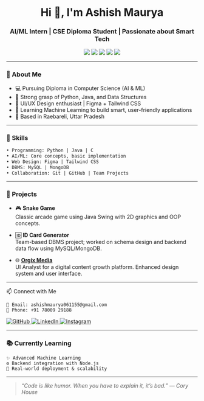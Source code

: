 
<h1 align="center">Hi 👋, I'm Ashish Maurya</h1>
<h3 align="center">AI/ML Intern | CSE Diploma Student | Passionate about Smart Tech</h3>

<p align="center">
  <img src="https://img.shields.io/badge/-Python-blue?style=for-the-badge&logo=python&logoColor=white" />
  <img src="https://img.shields.io/badge/-Java-red?style=for-the-badge&logo=java&logoColor=white" />
  <img src="https://img.shields.io/badge/-UI/UX-purple?style=for-the-badge&logo=figma&logoColor=white" />
  <img src="https://img.shields.io/badge/-MachineLearning-success?style=for-the-badge&logo=scikitlearn&logoColor=white" />
  <img src="https://img.shields.io/badge/-GitHub-181717?style=for-the-badge&logo=github&logoColor=white" />
</p>

---

### 🌟 About Me

- 💻 Pursuing Diploma in Computer Science (AI & ML)
- 🧠 Strong grasp of Python, Java, and Data Structures
- 🎨 UI/UX Design enthusiast | Figma + Tailwind CSS
- 🤖 Learning Machine Learning to build smart, user-friendly applications
- 📍 Based in Raebareli, Uttar Pradesh

---

### 🔧 Skills

```txt
• Programming: Python | Java | C
• AI/ML: Core concepts, basic implementation
• Web Design: Figma | Tailwind CSS
• DBMS: MySQL | MongoDB
• Collaboration: Git | GitHub | Team Projects
```

---

### 📂 Projects

- 🎮 **Snake Game**  
  Classic arcade game using Java Swing with 2D graphics and OOP concepts.

- 🆔 **ID Card Generator**  
  Team-based DBMS project; worked on schema design and backend data flow using MySQL/MongoDB.

- 🌐 **[Orgix Media](https://orgixmedia.com)**  
  UI Analyst for a digital content growth platform. Enhanced design system and user interface.

---

📫 Connect with Me

    📧 Email: ashishmaurya061155@gmail.com
    📱 Phone: +91 78009 29188

<p align="left"> 
  <a href="https://github.com/Ashish061155" target="_blank">
    <img alt="GitHub" src="https://img.shields.io/badge/GitHub-100000?style=flat&logo=github&logoColor=white" />
  </a> 
  <a href="https://www.linkedin.com/in/your-linkedin-id" target="_blank">
    <img alt="LinkedIn" src="https://img.shields.io/badge/LinkedIn-0A66C2?style=flat&logo=linkedin&logoColor=white" />
  </a> 
  <a href="https://instagram.com/your_instagram" target="_blank">
    <img alt="Instagram" src="https://img.shields.io/badge/Instagram-E4405F?style=flat&logo=instagram&logoColor=white" />
  </a> 
</p>

---

### 📚 Currently Learning

    ✨ Advanced Machine Learning
    ⚙️ Backend integration with Node.js
    🔄 Real-world deployment & scalability

---

<!-- 
### 📊 GitHub Stats

<p align="center">
  <img src="https://github-readme-stats.vercel.app/api?username=Ashish061155&show_icons=true&theme=tokyonight" height="180" />
  <img src="https://github-readme-stats.vercel.app/api/top-langs/?username=Ashish061155&layout=compact&theme=tokyonight" height="180" />
</p>
---
-->


> _“Code is like humor. When you have to explain it, it’s bad.” — Cory House_
